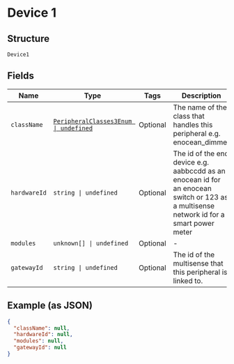 
# Device 1

## Structure

`Device1`

## Fields

| Name | Type | Tags | Description |
|  --- | --- | --- | --- |
| `className` | [`PeripheralClasses3Enum \| undefined`](/doc/models/peripheral-classes-3-enum.md) | Optional | The name of the class that handles this peripheral e.g. enocean_dimmer |
| `hardwareId` | `string \| undefined` | Optional | The id of the end device e.g. aabbccdd as an enocean id for an enocean switch or 123 as a multisense network id for a smart power meter |
| `modules` | `unknown[] \| undefined` | Optional | - |
| `gatewayId` | `string \| undefined` | Optional | The id of the multisense that this peripheral is linked to. |

## Example (as JSON)

```json
{
  "className": null,
  "hardwareId": null,
  "modules": null,
  "gatewayId": null
}
```

